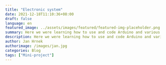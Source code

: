 ```yaml
---
title: "Electronic system"
date: 2021-12-18T11:10:36+08:00
draft: false
language: en
featured_image: ../assets/images/featured/featured-img-placeholder.png
summary: Here we were learning how to use and code Arduino and various components for it. For example buttons, LED diodes, potenciometrs etc.
description: Here we were learning how to use and code Arduino and various components for it. For example buttons, LED diodes, potenciometrs etc.
author: Jan Hrnek
authorimage: /images/jan.jpg
categories: Blog
tags: ["Mini-project"]
---
```




